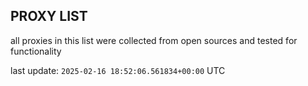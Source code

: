 ## PROXY LIST

all proxies in this list were collected from open sources and tested for functionality

last update: `2025-02-16 18:52:06.561834+00:00` UTC